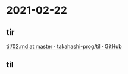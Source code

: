 # 2021-02-22

## tir
[til/02\.md at master · takahashi\-prog/til · GitHub](https://github.com/takahashi-prog/til/blob/master/tir/2021/02.md#22)

## til